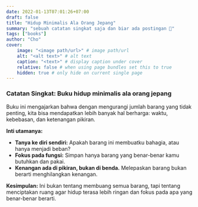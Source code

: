 ```yaml
---
date: 2022-01-13T07:01:26+07:00
draft: false
title: "Hidup Minimalis Ala Orang Jepang"
summary: "sebuah catatan singkat saja dan biar ada postingan 🔰"
tags: ["books"]
author: "Cho"
cover:
    image: "<image path/url>" # image path/url
    alt: "<alt text>" # alt text
    caption: "<text>" # display caption under cover
    relative: false # when using page bundles set this to true
    hidden: true # only hide on current single page
---
```


### Catatan Singkat: Buku hidup minimalis ala orang jepang

Buku ini mengajarkan bahwa dengan mengurangi jumlah barang yang tidak penting, kita bisa mendapatkan lebih banyak hal berharga: waktu, kebebasan, dan ketenangan pikiran.

**Inti utamanya:**

* **Tanya ke diri sendiri:** Apakah barang ini membuatku bahagia, atau hanya menjadi beban?
* **Fokus pada fungsi:** Simpan hanya barang yang benar-benar kamu butuhkan dan pakai.
* **Kenangan ada di pikiran, bukan di benda.** Melepaskan barang bukan berarti menghilangkan kenangan.

**Kesimpulan:**
Ini bukan tentang membuang semua barang, tapi tentang menciptakan ruang agar hidup terasa lebih ringan dan fokus pada apa yang benar-benar berarti.
